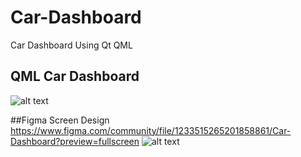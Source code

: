 # Car-Dashboard
Car Dashboard Using Qt QML

## QML Car Dashboard
![alt text](https://github.com/cppqtdev/Car-Dashboard/blob/main/code2.png)
  
##Figma Screen Design 
https://www.figma.com/community/file/1233515265201858861/Car-Dashboard?preview=fullscreen
![alt text](https://github.com/cppqtdev/Car-Dashboard/blob/main/Figma_Screen.png)
